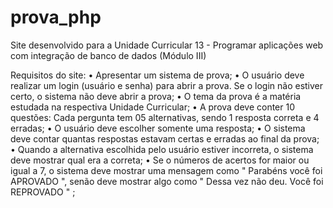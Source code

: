 # prova_php
Site desenvolvido para a Unidade Curricular 13 - Programar aplicações web com integração de banco de dados (Módulo III)

Requisitos do site:
•  Apresentar um sistema de prova;
•  O usuário deve realizar um login (usuário e senha) para abrir a prova. Se o login não estiver certo, o sistema não deve abrir a prova;
•  O tema da prova é a matéria estudada na respectiva Unidade Curricular;
•  A prova deve conter 10 questões:
    Cada pergunta tem 05 alternativas, sendo 1 resposta correta e 4 erradas;
•  O usuário deve escolher somente uma resposta;
•  O sistema deve contar quantas respostas estavam certas e erradas ao final da prova;
•  Quando a alternativa escolhida pelo usuário estiver incorreta, o sistema deve mostrar qual era a correta;
•  Se o números de acertos for maior ou igual a 7, o sistema deve mostrar uma mensagem como " Parabéns você foi APROVADO ", senão deve mostrar algo como " Dessa vez não deu. Você foi REPROVADO " ;
